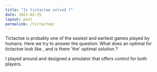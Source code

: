 ```yaml
---
title: "Is tictactoe solved ?"
date: 2021-02-25
layout: post
permalink: /tictactoe/
---
```

Tictactoe is probably one of the easiest and earliest games played by humans. Here we try to answer the question: What does an optimal for tictactoe look like , and is there 'the' optimal solution ? 

I played around and designed a simulator that offers control for both players.
